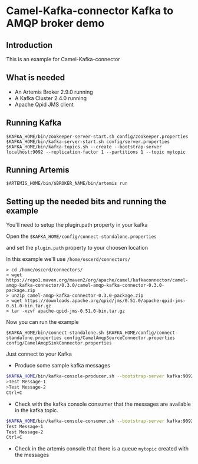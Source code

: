 # Camel-Kafka-connector Kafka to AMQP broker demo

## Introduction

This is an example for Camel-Kafka-connector

## What is needed

- An Artemis Broker 2.9.0 running
- A Kafka Cluster 2.4.0 running 
- Apache Qpid JMS client

## Running Kafka

```
$KAFKA_HOME/bin/zookeeper-server-start.sh config/zookeeper.properties
$KAFKA_HOME/bin/kafka-server-start.sh config/server.properties
$KAFKA_HOME/bin/kafka-topics.sh --create --bootstrap-server localhost:9092 --replication-factor 1 --partitions 1 --topic mytopic
```

## Running Artemis

```
$ARTEMIS_HOME/bin/$BROKER_NAME/bin/artemis run
```

## Setting up the needed bits and running the example

You'll need to setup the plugin.path property in your kafka

Open the `$KAFKA_HOME/config/connect-standalone.properties`

and set the `plugin.path` property to your choosen location

In this example we'll use `/home/oscerd/connectors/`

```
> cd /home/oscerd/connectors/
> wget https://repo1.maven.org/maven2/org/apache/camel/kafkaconnector/camel-amqp-kafka-connector/0.3.0/camel-amqp-kafka-connector-0.3.0-package.zip
> unzip camel-amqp-kafka-connector-0.3.0-package.zip
> wget https://downloads.apache.org/qpid/jms/0.51.0/apache-qpid-jms-0.51.0-bin.tar.gz
> tar -xzvf apache-qpid-jms-0.51.0-bin.tar.gz
```

Now you can run the example

```
$KAFKA_HOME/bin/connect-standalone.sh $KAFKA_HOME/config/connect-standalone.properties config/CamelAmqpSourceConnector.properties config/CamelAmqpSinkConnector.properties
```

Just connect to your Kafka 
- Produce some sample kafka messages
```bash
$KAFKA_HOME/bin/kafka-console-producer.sh --bootstrap-server kafka:9092 --topic mytopic
>Test Message-1
>Test Message-2
Ctrl+C
```
- Check with the kafka console consumer that the messages are available in the kafka topic.
```bash
$KAFKA_HOME/bin/kafka-console-consumer.sh --bootstrap-server kafka:9092 --topic mytopic --from-beginning
Test Message-1
Test Message-2
Ctrl+C
```
- Check in the artemis console that there is a queue `mytopic` created with the messages 
